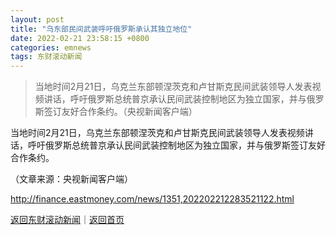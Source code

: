 ```yaml
---
layout: post
title: "乌东部民间武装呼吁俄罗斯承认其独立地位"
date: 2022-02-21 23:58:15 +0800
categories: emnews
tags: 东财滚动新闻
---
```

> 当地时间2月21日，乌克兰东部顿涅茨克和卢甘斯克民间武装领导人发表视频讲话，呼吁俄罗斯总统普京承认民间武装控制地区为独立国家，并与俄罗斯签订友好合作条约。（央视新闻客户端）

<p>当地时间2月21日，乌克兰东部顿涅茨克和卢甘斯克民间武装领导人发表视频讲话，呼吁俄罗斯总统普京承认民间武装控制地区为独立国家，并与俄罗斯签订友好合作条约。</p><p class="em_media">（文章来源：央视新闻客户端）</p>

<http://finance.eastmoney.com/news/1351,202202212283521122.html>

[返回东财滚动新闻](//finews.withounder.com/emnews/)｜[返回首页](//finews.withounder.com/)